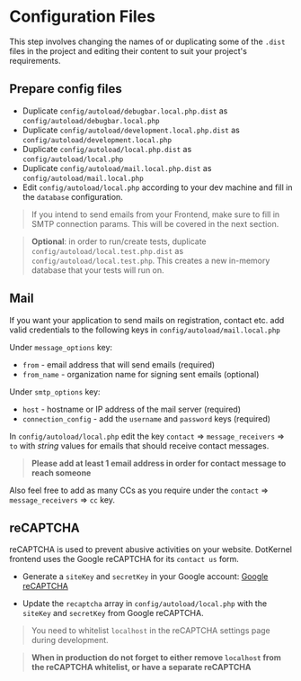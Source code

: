 # Configuration Files

This step involves changing the names of or duplicating some of the `.dist` files in the project and editing their content to suit your project's requirements.

## Prepare config files

- Duplicate `config/autoload/debugbar.local.php.dist` as `config/autoload/debugbar.local.php`
- Duplicate `config/autoload/development.local.php.dist` as `config/autoload/development.local.php`
- Duplicate `config/autoload/local.php.dist` as `config/autoload/local.php`
- Duplicate `config/autoload/mail.local.php.dist` as `config/autoload/mail.local.php`
- Edit `config/autoload/local.php` according to your dev machine and fill in the `database` configuration.

> If you intend to send emails from your Frontend, make sure to fill in SMTP connection params. This will be covered in the next section.

> **Optional**: in order to run/create tests, duplicate `config/autoload/local.test.php.dist` as `config/autoload/local.test.php`.
This creates a new in-memory database that your tests will run on.

## Mail

If you want your application to send mails on registration, contact etc. add valid credentials to the following keys in `config/autoload/mail.local.php`

Under `message_options` key:

- `from` - email address that will send emails (required)
- `from_name` - organization name for signing sent emails (optional)

Under `smtp_options` key:

- `host` - hostname or IP address of the mail server (required)
- `connection_config` - add the `username` and `password` keys (required)

In `config/autoload/local.php` edit the key `contact` => `message_receivers` => `to` with *string* values for emails that should receive contact messages.

> **Please add at least 1 email address in order for contact message to reach someone**

Also feel free to add as many CCs as you require under the `contact` => `message_receivers` => `cc` key.

## reCAPTCHA

reCAPTCHA is used to prevent abusive activities on your website.
DotKernel frontend uses the Google reCAPTCHA for its `contact us` form.

- Generate a `siteKey` and `secretKey` in your Google account: [Google reCAPTCHA](https://www.google.com/recaptcha/admin)

- Update the `recaptcha` array in `config/autoload/local.php` with the `siteKey` and `secretKey` from Google reCAPTCHA.

> You need to whitelist `localhost` in the reCAPTCHA settings page during development.

>**When in production do not forget to either remove `localhost` from the reCAPTCHA whitelist, or have a separate reCAPTCHA**

